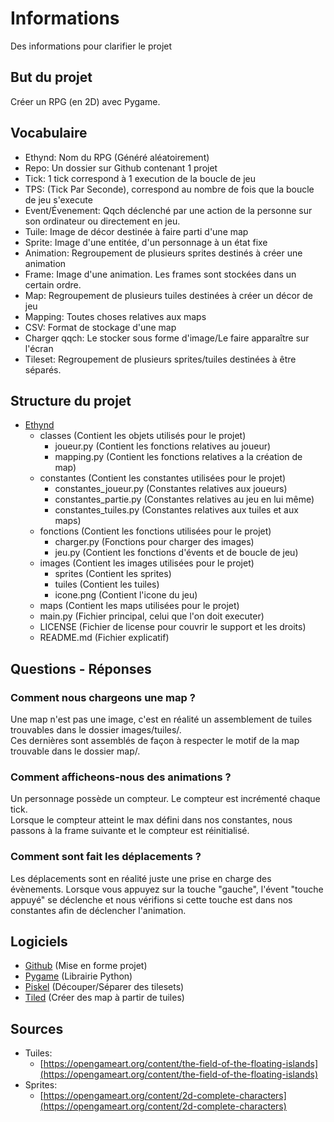 # Informations
Des informations pour clarifier le projet
## But du projet
Créer un RPG (en 2D) avec Pygame. 
## Vocabulaire
- Ethynd: Nom du RPG (Généré aléatoirement)
- Repo: Un dossier sur Github contenant 1 projet
- Tick: 1 tick correspond à 1 execution de la boucle de jeu
- TPS: (Tick Par Seconde), correspond au nombre de fois que la boucle de jeu s'execute
- Event/Évenement: Qqch déclenché par une action de la personne sur son ordinateur ou directement en jeu.
- Tuile: Image de décor destinée à faire parti d'une map
- Sprite: Image d'une entitée, d'un personnage à un état fixe
- Animation: Regroupement de plusieurs sprites destinés à créer une animation
- Frame: Image d'une animation. Les frames sont stockées dans un certain ordre.
- Map: Regroupement de plusieurs tuiles destinées à créer un décor de jeu
- Mapping: Toutes choses relatives aux maps
- CSV: Format de stockage d'une map
- Charger qqch: Le stocker sous forme d'image/Le faire apparaître sur l'écran
- Tileset: Regroupement de plusieurs sprites/tuiles destinées à être séparés.
## Structure du projet
- [Ethynd](https://github.com/ProjetIsn2019/Ethynd)
    - classes (Contient les objets utilisés pour le projet)
        - joueur.py (Contient les fonctions relatives au joueur)
        - mapping.py (Contient les fonctions relatives a la création de map)
    - constantes (Contient les constantes utilisées pour le projet)
        - constantes_joueur.py (Constantes relatives aux joueurs)
        - constantes_partie.py (Constantes relatives au jeu en lui même)
        - constantes_tuiles.py (Constantes relatives aux tuiles et aux maps)
    - fonctions (Contient les fonctions utilisées pour le projet)
        - charger.py (Fonctions pour charger des images)
        - jeu.py (Contient les fonctions d'évents et de boucle de jeu)
    - images (Contient les images utilisées pour le projet)
        - sprites (Contient les sprites)
        - tuiles (Contient les tuiles)
        - icone.png (Contient l'icone du jeu)
    - maps (Contient les maps utilisées pour le projet)
    - main.py (Fichier principal, celui que l'on doit executer)
    - LICENSE (Fichier de license pour couvrir le support et les droits)
    - README.md (Fichier explicatif)
## Questions - Réponses
### Comment nous chargeons une map ?
Une map n'est pas une image, c'est en réalité un assemblement de tuiles trouvables dans le dossier images/tuiles/.  
Ces dernières sont assemblés de façon à respecter le motif de la map trouvable dans le dossier map/.
### Comment afficheons-nous des animations ?
Un personnage possède un compteur. Le compteur est incrémenté chaque tick.  
Lorsque le compteur atteint le max défini dans nos constantes, nous passons à la frame suivante et le compteur est réinitialisé.
### Comment sont fait les déplacements ?
Les déplacements sont en réalité juste une prise en charge des évènements.
Lorsque vous appuyez sur la touche "gauche", l'évent "touche appuyé" se déclenche et nous vérifions si cette touche est dans nos constantes afin de déclencher l'animation.
## Logiciels
- [Github](https://github.com) (Mise en forme projet)
- [Pygame](https://www.pygame.org) (Librairie Python)
- [Piskel](http://piskelapp.com) (Découper/Séparer des tilesets)
- [Tiled](https://thorbjorn.itch.io/tiled) (Créer des map à partir de tuiles)
## Sources
- Tuiles:
    - [https://opengameart.org/content/the-field-of-the-floating-islands](https://opengameart.org/content/the-field-of-the-floating-islands)
- Sprites:
    - [https://opengameart.org/content/2d-complete-characters](https://opengameart.org/content/2d-complete-characters)
